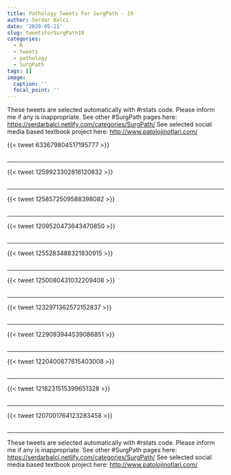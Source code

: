 ```yaml
---
title: Pathology Tweets For SurgPath - 19
author: Serdar Balci
date: '2020-05-21'
slug: tweetsForSurgPath19
categories:
  - R
  - tweets
  - pathology
  - SurgPath
tags: []
image:
  caption: ''
  focal_point: ''
---
```



These tweets are selected automatically with #rstats code. Please inform me if any is inappropriate.
See other #SurgPath pages here: https://serdarbalci.netlify.com/categories/SurgPath/ 
See selected social media based textbook project here: http://www.patolojinotlari.com/

{{< tweet 633679804517195777 >}}
<br>
<br>
<hr>
{{< tweet 1259923302816120832 >}}
<br>
<br>
<hr>
{{< tweet 1258572509588398082 >}}
<br>
<br>
<hr>
{{< tweet 1209520473643470850 >}}
<br>
<br>
<hr>
{{< tweet 1255283488321830915 >}}
<br>
<br>
<hr>
{{< tweet 1250080431032209408 >}}
<br>
<br>
<hr>
{{< tweet 1232971362572152837 >}}
<br>
<br>
<hr>
{{< tweet 1229093944539086851 >}}
<br>
<br>
<hr>
{{< tweet 1220400877615403008 >}}
<br>
<br>
<hr>
{{< tweet 1218231515399651328 >}}
<br>
<br>
<hr>
{{< tweet 1207001764123283458 >}}
<br>
<br>
<hr>


These tweets are selected automatically with #rstats code. Please inform me if any is inappropriate.
See other #SurgPath pages here: https://serdarbalci.netlify.com/categories/SurgPath/ 
See selected social media based textbook project here: http://www.patolojinotlari.com/
